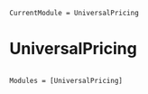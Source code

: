 ```@meta
CurrentModule = UniversalPricing
```

# UniversalPricing

```@index
```

```@autodocs
Modules = [UniversalPricing]
```
